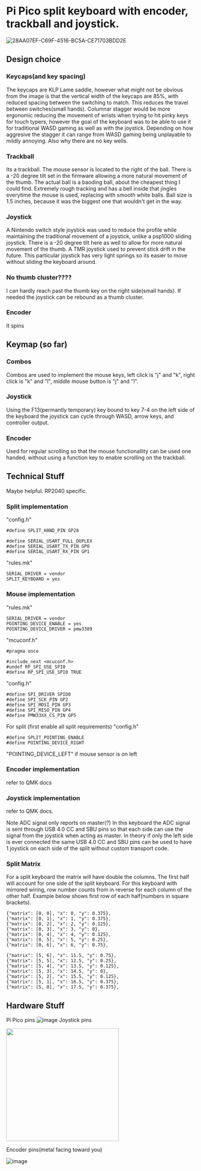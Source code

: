# Pi Pico split keyboard with encoder, trackball and joystick.
![28AA07EF-C69F-4516-BC5A-CE71703BDD2E](https://github.com/user-attachments/assets/e670d900-998b-4d72-ad4c-23169abe6367)
## Design choice

### Keycaps(and key spacing)

The keycaps are KLP Lame saddle, however what might not be obvious from the image is that the vertical width of the keycaps are 85%, with reduced spacing between the switching to match. This reduces the travel between switches(small hands). Columnar stagger would be more ergonomic reducing the movement of wrists when trying to hit pinky keys for touch typers, however the goal of the keyboard was to be able to use it for traditional WASD gaming as well as with the joystick. Depending on how aggresive the stagger it can range from WASD gaming being unplayable to mildly annoying. Also why there are no key wells.

### Trackball

Its a trackball. The mouse sensor is located to the right of the ball. There is a -20 degree tilt set in the firmware allowing a more natural movement of the thumb. The actual ball is a baoding ball, about the cheapest thing I could find. Extremely rough tracking and has a bell inside that jingles everytime the mouse is used, replacing with smooth white balls. Ball size is 1.5 inches, because it was the biggest one that wouldn't get in the way.

### Joystick

A Nintendo switch style joystick was used to reduce the profile while maintaining the traditional movement of a joystick, unlike a psp1000 sliding joystick. There is a -20 degree tilt here as well to allow for more natural movement of the thumb. A TMR joystick used to prevent stick drift in the future. This particular joystick has very light springs so its easier to move without sliding the keyboard around.

### No thumb cluster????

I can hardly reach past the thumb key on the right side(small hands). If needed the joystick can be rebound as a thumb cluster.

### Encoder

It spins

## Keymap (so far)

### Combos

Combos are used to implement the mouse keys, left click is "j" and "k", right click is "k" and "l", middle mouse button is "j" and "l".

### Joystick

Using the F13(permantly temporary) key bound to key 7-4 on the left side of the keyboard the joystick can cycle through WASD, arrow keys, and controller output.

### Encoder

Used for regular scrolling so that the mouse functionallity can be used one handed, without using a function key to enable scrolling on the trackball.

## Technical Stuff

Maybe helpful. RP2040 specific.

### Split implementation 

"config.h"
    
    #define SPLIT_HAND_PIN GP28

    #define SERIAL_USART_FULL_DUPLEX
    #define SERIAL_USART_TX_PIN GP0
    #define SERIAL_USART_RX_PIN GP1

"rules.mk"

    SERIAL_DRIVER = vendor
    SPLIT_KEYBOARD = yes
    
### Mouse implementation
"rules.mk"

    SERIAL_DRIVER = vendor
    POINTING_DEVICE_ENABLE = yes
    POINTING_DEVICE_DRIVER = pmw3389

"mcuconf.h"

    #pragma once

    #include_next <mcuconf.h>
    #undef RP_SPI_USE_SPI0
    #define RP_SPI_USE_SPI0 TRUE

"config.h"

    #define SPI_DRIVER SPID0
    #define SPI_SCK_PIN GP2
    #define SPI_MOSI_PIN GP3
    #define SPI_MISO_PIN GP4
    #define PMW33XX_CS_PIN GP5

For split (first enable all split requirements) "config.h"
    
    #define SPLIT_POINTING_ENABLE
    #define POINTING_DEVICE_RIGHT

"POINTING_DEVICE_LEFT" if mouse sensor is on left

### Encoder implementation 

refer to QMK docs

### Joystick implementation 

refer to QMK docs. 

Note ADC signal only reports on master(?) In this keyboard the ADC signal is sent through USB 4.0 CC and SBU pins so that each side can use the signal from the joystick when acting as master. In theory if only the left side is ever connected the same USB 4.0 CC and SBU pins can be used to have 1 joystick on each side of the split without custom transport code.

### Split Matrix

For a split keyboard the matrix will have double the columns. The first half will account for one side of the split keyboard. For this keyboard with mirrored wiring, row number counts from in reverse for each column of the other half. Example below shows first row of each half(numbers in square brackets).
                
    {"matrix": [0, 0], "x": 0, "y": 0.375},
    {"matrix": [0, 1], "x": 1, "y": 0.375},
    {"matrix": [0, 2], "x": 2, "y": 0.125},
    {"matrix": [0, 3], "x": 3, "y": 0},
    {"matrix": [0, 4], "x": 4, "y": 0.125},
    {"matrix": [0, 5], "x": 5, "y": 0.25},
    {"matrix": [0, 6], "x": 6, "y": 0.75},

    {"matrix": [5, 6], "x": 11.5, "y": 0.75},
    {"matrix": [5, 5], "x": 12.5, "y": 0.25},
    {"matrix": [5, 4], "x": 13.5, "y": 0.125},
    {"matrix": [5, 3], "x": 14.5, "y": 0},
    {"matrix": [5, 2], "x": 15.5, "y": 0.125},
    {"matrix": [5, 1], "x": 16.5, "y": 0.375},
    {"matrix": [5, 0], "x": 17.5, "y": 0.375},
    
## Hardware Stuff

Pi Pico pins
<picture>
![image](https://github.com/user-attachments/assets/d5c09dd5-5870-49c5-af64-c63cd70dd36a)
</picture>
Joystick pins

<picture>
<img src="https://github.com/user-attachments/assets/09c3ba0c-979f-4511-b104-186558ca0a61" width="300">
</picture>

Encoder pins(metal facing toward you)

![image](https://github.com/user-attachments/assets/fd7e67e2-0926-4ba7-866a-cd326067a23b)




